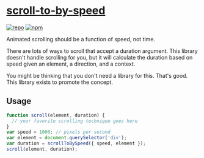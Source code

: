 # [scroll-to-by-speed][1]

[![repo](https://img.shields.io/badge/repository-Github-black.svg?style=flat-square)](https://github.com/ryanburnette/scroll-to-by-speed)
[![npm](https://img.shields.io/badge/package-NPM-green.svg?style=flat-square)](https://www.npmjs.com/package/scroll-to-by-speed)

Animated scrolling should be a function of speed, not time.

There are lots of ways to scroll that accept a duration argument. This library
doesn't handle scrolling for you, but it will calculate the duration based on
speed given an element, a direction, and a context.

You might be thinking that you don't need a library for this. That's good. This
library exists to promote the concept.

## Usage

```js
function scroll(element, duration) {
  // your favorite scrolling technique goes here
}
var speed = 1000; // pixels per second
var element = document.querySelector('div');
var duration = scrollToBySpeed({ speed, element });
scroll(element, duration);
```

[1]: https://github.com/ryanburnette/scroll-to-by-speed
